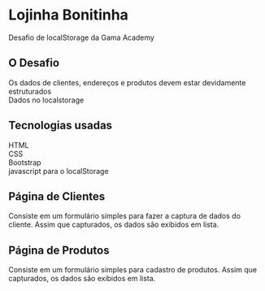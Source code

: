# Lojinha Bonitinha
Desafio de localStorage da Gama Academy
## O Desafio

Os dados de clientes, endereços e produtos devem estar devidamente estruturados  
Dados no localstorage
## Tecnologias usadas
HTML  
CSS  
Bootstrap  
javascript para o localStorage

## Página de Clientes
Consiste em um formulário simples para fazer a captura de dados do cliente.
Assim que capturados, os dados são exibidos em lista.

## Página de Produtos
Consiste em um formulário simples para cadastro de produtos.
Assim que capturados, os dados são exibidos em lista.
